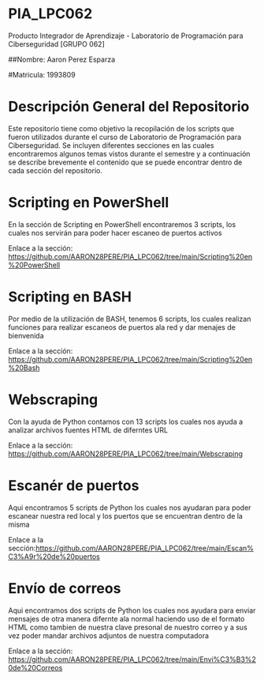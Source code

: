 # PIA_LPC062
Producto Integrador de Aprendizaje - Laboratorio de Programación para Ciberseguridad [GRUPO 062] 

##Nombre: Aaron Perez Esparza

#Matricula: 1993809

# Descripción General del Repositorio
Este repositorio tiene como objetivo la recopilación de los scripts que fueron utilizados durante el curso de Laboratorio de Programación para Ciberseguridad. Se incluyen diferentes secciones en las cuales encontraremos algunos temas vistos durante el semestre y a continuación se describe brevemente el contenido que se puede encontrar dentro de cada sección del repositorio.

#  Scripting en PowerShell 
En la sección de Scripting en PowerShell encontraremos 3 scripts, los cuales nos servirán para poder hacer escaneo de puertos activos 

Enlace a la sección: https://github.com/AARON28PERE/PIA_LPC062/tree/main/Scripting%20en%20PowerShell

# Scripting en BASH
Por medio de la utilización de BASH, tenemos 6 scripts, los cuales realizan funciones para realizar escaneos de puertos ala red y dar menajes de bienvenida

Enlace a la sección: https://github.com/AARON28PERE/PIA_LPC062/tree/main/Scripting%20en%20Bash
# Webscraping
Con la ayuda de Python contamos con 13 scripts los cuales nos ayuda a analizar archivos fuentes HTML de diferntes URL 

Enlace a la sección: https://github.com/AARON28PERE/PIA_LPC062/tree/main/Webscraping
# Escanér de puertos
Aqui encontramos 5 scripts de Python los cuales nos ayudaran para poder escanear nuestra red local y los puertos que se encuentran dentro de la misma 

Enlace a la sección:https://github.com/AARON28PERE/PIA_LPC062/tree/main/Escan%C3%A9r%20de%20puertos
# Envío de correos
Aqui encontramos dos scripts de Python los cuales nos ayudara para enviar mensajes de otra manera difernte ala normal haciendo uso de el formato HTML como tambien de nuestra clave presonal de nuestro correo y a sus vez poder mandar archivos adjuntos de nuestra computadora 

Enlace a la sección: https://github.com/AARON28PERE/PIA_LPC062/tree/main/Envi%C3%B3%20de%20Correos

